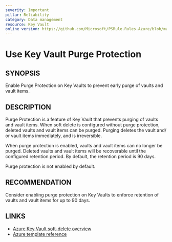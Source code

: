 ```yaml
---
severity: Important
pillar: Reliability
category: Data management
resource: Key Vault
online version: https://github.com/Microsoft/PSRule.Rules.Azure/blob/main/docs/rules/en/Azure.KeyVault.PurgeProtect.md
---
```


# Use Key Vault Purge Protection

## SYNOPSIS

Enable Purge Protection on Key Vaults to prevent early purge of vaults and vault items.

## DESCRIPTION

Purge Protection is a feature of Key Vault that prevents purging of vaults and vault items.
When soft delete is configured without purge protection, deleted vaults and vault items can be purged.
Purging deletes the vault and/ or vault items immediately, and is irreversible.

When purge protection is enabled, vaults and vault items can no longer be purged.
Deleted vaults and vault items will be recoverable until the configured retention period.
By default, the retention period is 90 days.

Purge protection is not enabled by default.

## RECOMMENDATION

Consider enabling purge protection on Key Vaults to enforce retention of vaults and vault items for up to 90 days.

## LINKS

- [Azure Key Vault soft-delete overview](https://docs.microsoft.com/en-us/azure/key-vault/key-vault-ovw-soft-delete)
- [Azure template reference](https://docs.microsoft.com/en-us/azure/templates/microsoft.keyvault/2018-02-14/vaults#vaultproperties-object)

